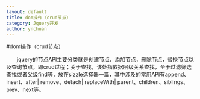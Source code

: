 ```yaml
---
layout: default
title: dom操作（crud节点）
category: Jquery开发
author: ynchuan
---
```


#dom操作（crud节点）

　　jquery的节点API主要分类就是创建节点、添加节点，删除节点，替换节点以及查询节点，即crud过程；关于查找，该处指依据层级关系查找，至于过滤筛选查找或者父级find等，放在sizzle选择器一篇，其中涉及的常用API有append、insert、after| remove、detach| replaceWith| parent、children、siblings、prev、next等。